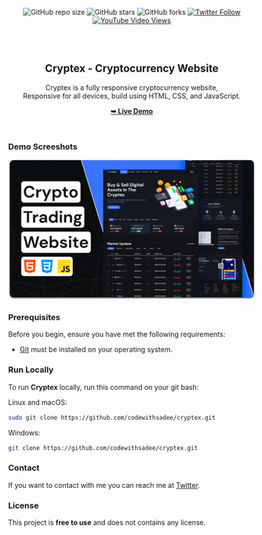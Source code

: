 <div align="center">
  
  ![GitHub repo size](https://img.shields.io/github/repo-size/codewithsadee/cryptex)
  ![GitHub stars](https://img.shields.io/github/stars/codewithsadee/cryptex?style=social)
  ![GitHub forks](https://img.shields.io/github/forks/codewithsadee/cryptex?style=social)
  [![Twitter Follow](https://img.shields.io/twitter/follow/codewithsadee?style=social)](https://twitter.com/intent/follow?screen_name=codewithsadee)
  [![YouTube Video Views](https://img.shields.io/youtube/views/ux3o7jDhvOc?style=social)](https://youtu.be/ux3o7jDhvOc)

  <br />
  <br />

  <h2 align="center">Cryptex - Cryptocurrency Website</h2>

  Cryptex is a fully responsive cryptocurrency website, <br />Responsive for all devices, build using HTML, CSS, and JavaScript.

  <a href="https://codewithsadee.github.io/cryptex/"><strong>➥ Live Demo</strong></a>

</div>

<br />

### Demo Screeshots

![Cryptex Desktop Demo](./readme-images/desktop.png "Desktop Demo")

### Prerequisites

Before you begin, ensure you have met the following requirements:

* [Git](https://git-scm.com/downloads "Download Git") must be installed on your operating system.

### Run Locally

To run **Cryptex** locally, run this command on your git bash:

Linux and macOS:

```bash
sudo git clone https://github.com/codewithsadee/cryptex.git
```

Windows:

```bash
git clone https://github.com/codewithsadee/cryptex.git
```

### Contact

If you want to contact with me you can reach me at [Twitter](https://www.twitter.com/codewithsadee).

### License

This project is **free to use** and does not contains any license.
